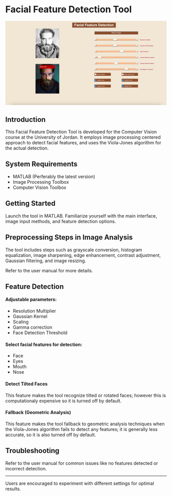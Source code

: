 # Facial Feature Detection Tool

![Screenshot of the Tool](screenshot.png)

## Introduction
This Facial Feature Detection Tool is developed for the Computer Vision course at the University of Jordan. It employs image processing centered approach to detect facial features, and uses the Viola-Jones algorithm for the actual detection.

## System Requirements
* MATLAB (Perferably the latest version)
* Image Processing Toolbox
* Computer Vision Toolbox

## Getting Started
Launch the tool in MATLAB.
Familiarize yourself with the main interface, image input methods, and feature detection options.

## Preprocessing Steps in Image Analysis
The tool includes steps such as grayscale conversion, histogram equalization, image sharpening, edge enhancement, contrast adjustment, Gaussian filtering, and image resizing.

Refer to the user manual for more details.

## Feature Detection

#### Adjustable parameters:
* Resolution Multiplier
* Gaussian Kernel
* Scaling
* Gamma correction
* Face Detection Threshold

#### Select facial features for detection:
* Face
* Eyes
* Mouth
* Nose

#### Detect Tilted Faces
This feature makes the tool recognize tilted or rotated faces; however this is computationaly expensive so it is turned off by default.

#### Fallback (Geometric Analysis)
This feature makes the tool fallback to geometric analysis techniques when the Viola-Jones algorithm fails to detect any features; it is generally less accurate, so it is also turned off by default.

## Troubleshooting
Refer to the user manual for common issues like no features detected or incorrect detection.

<hr>
Users are encouraged to experiment with different settings for optimal results.